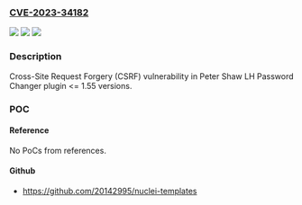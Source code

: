 ### [CVE-2023-34182](https://cve.mitre.org/cgi-bin/cvename.cgi?name=CVE-2023-34182)
![](https://img.shields.io/static/v1?label=Product&message=LH%20Password%20Changer&color=blue)
![](https://img.shields.io/static/v1?label=Version&message=n%2Fa%3C%3D%201.55%20&color=brighgreen)
![](https://img.shields.io/static/v1?label=Vulnerability&message=CWE-352%20Cross-Site%20Request%20Forgery%20(CSRF)&color=brighgreen)

### Description

Cross-Site Request Forgery (CSRF) vulnerability in Peter Shaw LH Password Changer plugin <= 1.55 versions.

### POC

#### Reference
No PoCs from references.

#### Github
- https://github.com/20142995/nuclei-templates

